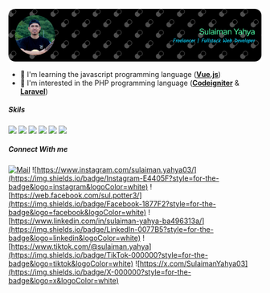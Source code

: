 ![banner](img/github-header-image.png)
- 🌱 I'm learning the javascript programming language ([**Vue.js**](https://vuejs.org))
- 👀 I'm interested in the PHP programming language ([**Codeigniter**](https://www.codeigniter.com) & [**Laravel**](https://laravel.com/))

##### Skils
<img src="https://img.shields.io/badge/HTML5-E34F26?style=for-the-badge&logo=html5&logoColor=white"/> <img src="https://img.shields.io/badge/PHP-777BB4?style=for-the-badge&logo=php&logoColor=white"/> <img src="https://img.shields.io/badge/JavaScript-323330?style=for-the-badge&logo=javascript&logoColor=F7DF1E"/> <img src="https://img.shields.io/badge/Codeigniter-EF4223?style=for-the-badge&logo=codeigniter&logoColor=white"/> 
<img src="https://img.shields.io/badge/Laravel-FF2D20?style=for-the-badge&logo=laravel&logoColor=white"/> <img src="https://img.shields.io/badge/Vue%20js-35495E?style=for-the-badge&logo=vuedotjs&logoColor=4FC08D" />

##### Connect With me
[![Mail](https://img.shields.io/badge/Gmail-D14836?style=for-the-badge&logo=gmail&logoColor=white)](mailto:sulaiman.yahya03@gmail.com) ![https://www.instagram.com/sulaiman.yahya03/](https://img.shields.io/badge/Instagram-E4405F?style=for-the-badge&logo=instagram&logoColor=white) ![https://web.facebook.com/sul.potter3/](https://img.shields.io/badge/Facebook-1877F2?style=for-the-badge&logo=facebook&logoColor=white) ![https://www.linkedin.com/in/sulaiman-yahya-ba496313a/](https://img.shields.io/badge/LinkedIn-0077B5?style=for-the-badge&logo=linkedin&logoColor=white)
 ![https://www.tiktok.com/@sulaiman.yahya](https://img.shields.io/badge/TikTok-000000?style=for-the-badge&logo=tiktok&logoColor=white) ![https://x.com/SulaimanYahya03](https://img.shields.io/badge/X-000000?style=for-the-badge&logo=x&logoColor=white) 
